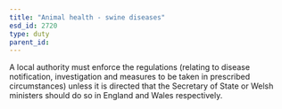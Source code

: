 ```yaml
---
title: "Animal health - swine diseases"
esd_id: 2720
type: duty
parent_id:  
---
```


A local authority must enforce the regulations (relating to disease notification, investigation and measures to be taken in prescribed circumstances) unless it is directed that the Secretary of State or Welsh ministers should do so in England and Wales respectively.

